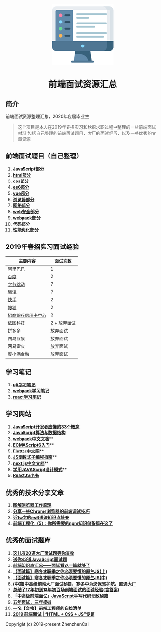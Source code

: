 <h1 align="center">
<br>
  <a href="https://github.com/zhenzhencai/FontEndInterview"><img src="icon.png" alt="前端面试资源汇总" width=200></a>
  <br>
    <br>
  前端面试资源汇总
  <br>
</h1>


## 简介 
前端面试资源整理汇总，2020年应届毕业生
> 这个项目是本人在2019年春招实习和秋招求职过程中整理的一些前端面试材料
> 包括自己整理的前端面试题目，大厂的面试经历，以及一些优秀的文章资源

## 前端面试题目（自己整理）

1. **[JavaScript部分](topic/JavaScript.md)**
2. **[html部分](topic/html.md)**
3. **[css部分](topic/css.md)**
4. **[es6部分](topic/ESsix.md)**
5. **[vue部分](topic/vue.md)**
6. **[浏览器部分](topic/brower.md)**
7. **[网络部分](topic/network.md)**
8. **[web安全部分](topic/webSecurity.md)**
9. **[webpack部分](topic/webpack.md)**
10. **[代码部分](topic/mycode.md)**
11. **[性能优化部分](topic/performance.md)**

## 2019年春招实习面试经验

| 主要内容 | 面试次数 |
| ------ | ------ |
| [阿里巴巴](interview/alibaba.md) | 1 |
| [百度](interview/baidu.md) | 2 |
| [字节跳动](interview/Bytedance.md) | 7 |
| [腾讯](interview/tecent.md) | 7 |
| [快手](interview/kuaishou.md) | 2 |
| [搜狐](interview/sohu.md) | 2 |
| [招商银行信用卡中心](interview/zhaohang.md) | 2 |
| [依图科技](interview/yitu.md) | 2 + 放弃面试 |
| 拼多多 | 放弃面试 |
| 网易互娱 | 放弃面试 |
| 网易雷火 | 放弃面试 |
| 度小满金融 | 放弃面试 |

## 学习笔记

1. **[git学习笔记](study/gitStudy.md)**
2. **[webpack学习笔记](study/webpackStudy.md)**
3. **[react学习笔记](study/reactStudy.md)**

## 学习网站

1. **[JavaScript开发者应懂的33个概念](https://github.com/stephentian/33-js-concepts)**
2. **[JavaScript算法与数据结构](https://github.com/trekhleb/javascript-algorithms/blob/master/README.zh-CN.md)**
3. **[webpack中文文档](https://www.webpackjs.com/guides/getting-started/)****
4. **[ECMAScript6入门](http://es6.ruanyifeng.com/)****
5. **[Flutter中文网](https://flutterchina.club/)****
6. **[JS函数式子编程指南](https://llh911001.gitbooks.io/mostly-adequate-guide-chinese/content/)****
7. **[next.js中文文档](https://nextjs.org/docs)****
8. **[学用JAVAScript设计模式](http://wiki.jikexueyuan.com/project/javascript-design-patterns/)****
9. **[ReactJS小书](http://huziketang.mangojuice.top/books/react/)**

## 优秀的技术分享文章

1. **[图解浏览器工作原理](https://mp.weixin.qq.com/s/X4yAFZBNLwaDUFYaR0Cn5g)**
2. **[分享一些Chrome浏览器的前端调试技巧](https://juejin.im/post/5d09c39ee51d4576bc1a0e07)**
3. **[近1w字的es6语法知识点补充](https://juejin.im/post/5c6234f16fb9a049a81fcca5)**
4. **[前端工程化（5）：你所需要的npm知识储备都在这了](https://juejin.im/post/5d08d3d3f265da1b7e103a4d#heading-44)**


## 优秀的面试题库

1. **[这儿有20道大厂面试题等你查收](https://juejin.im/post/5d124a12f265da1b9163a28d)**
2. **[送你43道JavaScript面试题](https://juejin.im/post/5d0644976fb9a07ed064b0ca)**
3. **[前端知识点汇总——面试看这一篇就够了](https://juejin.im/post/5d06fbc2e51d45106b15ff1f)**
4. **[【面试篇】寒冬求职季之你必须要懂的原生JS(上)](https://juejin.im/post/5cab0c45f265da2513734390)**
5. **[【面试篇】寒冬求职季之你必须要懂的原生JS(中)](https://juejin.im/post/5cbd1e33e51d45789161d053)**
6. **[(中篇)中高级前端大厂面试秘籍，寒冬中为您保驾护航，直通大厂](https://juejin.im/post/5c92f499f265da612647b754)**
7. **[总结了17年初到18年初百场前端面试的面试经验(含答案)](https://juejin.im/post/5b44a485e51d4519945fb6b7)**
8. **[「中高级前端面试」JavaScript手写代码无敌秘籍](https://juejin.im/post/5c9c3989e51d454e3a3902b6)**
9. **[五年面试，三年模拟](https://juejin.im/post/5ca0425e51882567ce181037)**
10. **[一名【合格】前端工程师的自检清单](https://juejin.im/post/5cc1da82f265da036023b628)**
11. **[2019 前端面试 | “HTML + CSS + JS”专题](https://juejin.im/post/5ce4171ff265da1bd04eb4f3)**


Copyright (c) 2019-present ZhenzhenCai
